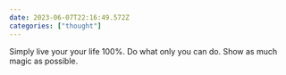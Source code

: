 ```yaml
---
date: 2023-06-07T22:16:49.572Z
categories: ["thought"]
---
```

Simply live your your life 100%. Do what only you can do. Show as much magic as possible.
